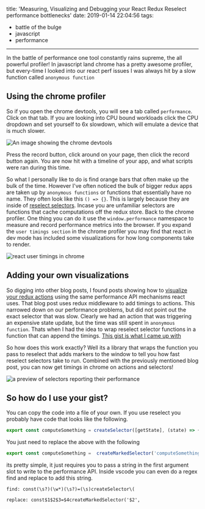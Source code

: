 title: 'Measuring, Visualizing and Debugging your React Redux Reselect performance bottlenecks'
date: 2019-01-14 22:04:56
tags:
- battle of the bulge
- javascript
- performance
---

In the battle of performance one tool constantly rains supreme, the all powerful profiler! In javascript land chrome has a pretty awesome profiler, but every-time I looked into our react perf issues I was always hit by a slow function called `anonymous function`

<!-- more -->

## Using the chrome profiler

So if you open the chrome devtools, you will see a tab called `performance`. Click on that tab. If you are looking into CPU bound workloads click the CPU dropdown and set yourself to 6x slowdown, which will emulate a device that is much slower.

![An image showing the chrome devtools](1.png)

Press the record button, click around on your page, then click the record button again. You are now hit with a timeline of your app, and what scripts were ran during this time.

So what I personally like to do is find orange bars that often make up the bulk of the time. However I've often noticed the bulk of bigger redux apps are taken up by `anonymous functions` or functions that essentially have no name. They often look like this `() => {}`. This is largely because they are inside of [reselect selectors](https://github.com/reduxjs/reselect). Incase you are unfamiliar selectors are functions that cache computations off the redux store.  Back to the chrome profiler. One thing you can do it use the `window.performance` namespace to measure and record performance metrics into the browser. If you expand the `user timings section` in the chrome profiler you may find that react in dev mode has included some visualizations for how long components take to render.

![react user timings in chrome](2.png)

## Adding your own visualizations

So digging into other blog posts, I found posts showing how to [visualize your redux actions](https://medium.com/@vcarl/performance-profiling-a-redux-app-c85e67bf84ae) using the same performance API mechanisms react uses. That blog post uses redux middleware to add timings to actions.  This narrowed down on our performance problems, but did not point out the exact selector that was slow. Clearly we had an action that was triggering an expensive state update, but the time was still spent in `anonymous function`. Thats when I had the idea to wrap reselect selector functions in a function that can append the timings. [This gist is what I came up with](https://gist.github.com/TerribleDev/db48b2c8e143f9364292161346877f93)

So how does this work exactly? Well its a library that wraps the function you pass to reselect that adds markers to the window to tell you how fast reselect selectors take to run. Combined with the previously mentioned blog post, you can now get timings in chrome on actions and selectors! 

![a preview of selectors reporting their performance](2.png)

## So how do I use your gist?

You can copy the code into a file of your own. If you use reselect you probably have code that looks like the following.

```js
export const computeSomething = createSelector([getState], (state) => { /* compute projection */ });
```

You just need to replace the above with the following

```js
export const computeSomething =  createMarkedSelector('computeSomething', [getState], (state) => { /* compute projection */ });
```

its pretty simple, it just requires you to pass a string in the first argument slot to write to the performance API. Inside vscode you can even do a regex find and replace to add this string.


```
find: const(\s?)(\w*)(\s?)=(\s)createSelector\(

replace: const$1$2$3=$4createMarkedSelector('$2',
```
